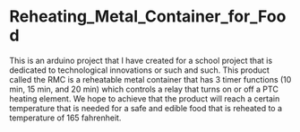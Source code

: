# Reheating_Metal_Container_for_Food
This is an arduino project that I have created for a school project that is dedicated to technological innovations or such and such. 
This product called the RMC is a reheatable metal container that has 3 timer functions (10 min, 15 min, and 20 min) which controls a relay that turns on or off a PTC heating element. 
We hope to achieve that the product will reach a certain temperature that is needed for a safe and edible food that is reheated to a temperature of 165 fahrenheit.
